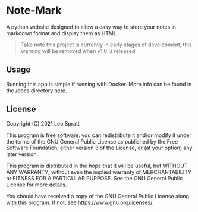 # Note-Mark
A python website designed to allow a easy way to store your notes in markdown format and display them as HTML.

> Take note this project is currently in early stages of development, this warning will be removed when v1.0 is released

## Usage
Running this app is simple if running with Docker. More info can be found in the /docs directory [here](docs/index.md).

## License
Copyright (C) 2021 Leo Spratt

This program is free software: you can redistribute it and/or modify
it under the terms of the GNU General Public License as published by
the Free Software Foundation, either version 3 of the License, or
(at your option) any later version.

This program is distributed in the hope that it will be useful,
but WITHOUT ANY WARRANTY; without even the implied warranty of
MERCHANTABILITY or FITNESS FOR A PARTICULAR PURPOSE.  See the
GNU General Public License for more details.

You should have received a copy of the GNU General Public License
along with this program.  If not, see <https://www.gnu.org/licenses/>.
